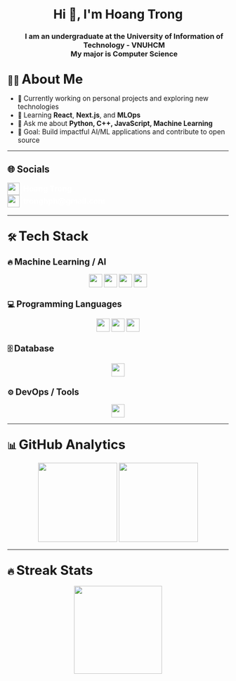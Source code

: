 <h1 align="center">Hi 👋, I'm Hoang Trong</h1>
<h3 align="center">  
<ul>
 <a> I am an undergraduate at the University of Information of Technology - VNUHCM </a> <br>
 <a>                          My major is Computer Science                         </a>
</ul>
</h3>

## 👨‍💻 <span style="font-size:1.4em;">About Me</span>
- 🔭 <span style="font-size:1.1em;">Currently working on personal projects and exploring new technologies</span>  
- 🌱 <span style="font-size:1.1em;">Learning <b>React</b>, <b>Next.js</b>, and <b>MLOps</b></span>  
- 💬 <span style="font-size:1.1em;">Ask me about <b>Python, C++, JavaScript, Machine Learning</b></span>  
- 🎯 <span style="font-size:1.1em;">Goal: Build impactful AI/ML applications and contribute to open source</span>  

---

## 🌐 Socials
<p align="left" style="font-size:1.1rem;">
  <a href="https://www.linkedin.com/in/trong-hoang-b28712331/" style="text-decoration:none; display:inline-flex; align-items:center;">
    <img src="https://img.shields.io/badge/-LinkedIn-blue?logo=linkedin&logoColor=white" height="28"/>
    <span style="margin-left:8px; font-weight:bold; color:white;">Hoang Trong</span>
  </a>
  <br>
  <a href="mailto:tronghph@gmail.com" style="text-decoration:none; display:inline-flex; align-items:center;">
    <img src="https://img.shields.io/badge/-Email-red?logo=gmail&logoColor=white" height="28"/>
    <span style="margin-left:8px; font-weight:bold; color:white;">tronghph@gmail.com</span>
  </a>
</p>

---

## 🛠️ <span style="font-size:1.4em;">Tech Stack</span>

### 🔥 <span style="font-size:1.2em;">Machine Learning / AI</span>
<p align="center">
  <img src="https://img.shields.io/badge/-PyTorch-EE4C2C?logo=pytorch&logoColor=white" height="30"/>
  <img src="https://img.shields.io/badge/-TensorFlow-FF6F00?logo=tensorflow&logoColor=white" height="30"/>
  <img src="https://img.shields.io/badge/-Huggingface-FFD21E?logo=huggingface&logoColor=black" height="30"/>
  <img src="https://img.shields.io/badge/-Transformers-00BFFF?logo=OpenAI&logoColor=white" height="30"/>
</p>

### 💻 <span style="font-size:1.2em;">Programming Languages</span>
<p align="center">
  <img src="https://img.shields.io/badge/-C++-00599C?logo=c%2b%2b&logoColor=white" height="30"/>
  <img src="https://img.shields.io/badge/-Python-3776AB?logo=python&logoColor=white" height="30"/>
  <img src="https://img.shields.io/badge/-JavaScript-F7DF1E?logo=javascript&logoColor=black" height="30"/>
</p>

### 🗄️ <span style="font-size:1.2em;">Database</span>
<p align="center">
  <img src="https://img.shields.io/badge/-SQL-336791?logo=postgresql&logoColor=white" height="30"/>
</p>

### ⚙️ <span style="font-size:1.2em;">DevOps / Tools</span>
<p align="center">
  <img src="https://img.shields.io/badge/-Docker-2496ED?logo=docker&logoColor=white" height="30"/>
</p>

---

## 📊 <span style="font-size:1.4em;">GitHub Analytics</span>
<p align="center">
  <img src="https://github-readme-stats.vercel.app/api?username=ToRong31&show_icons=true&theme=tokyonight" height="180"/>
  <img src="https://github-readme-stats.vercel.app/api/top-langs/?username=ToRong31&layout=compact&theme=tokyonight" height="180"/>
</p>

---

## 🔥 <span style="font-size:1.4em;">Streak Stats</span>
<p align="center">
  <img src="https://streak-stats.demolab.com/?user=ToRong31&theme=tokyonight" height="200"/>
</p>
